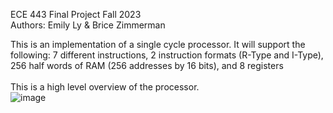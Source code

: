 ECE 443 Final Project Fall 2023 
<br>
Authors: Emily Ly & Brice Zimmerman

This is an implementation of a single cycle processor.  It will support the following:
7 different instructions, 2 instruction formats (R-Type and I-Type), 256 half words of RAM (256 addresses by 16 bits), and 8 registers
<br><br>
This is a high level overview of the processor.
<br>
![image](https://github.com/EmilyLy327/ece443_finalproject/assets/80123838/1a8fb9ca-3b57-4295-8f8b-2f6cdd856811)

